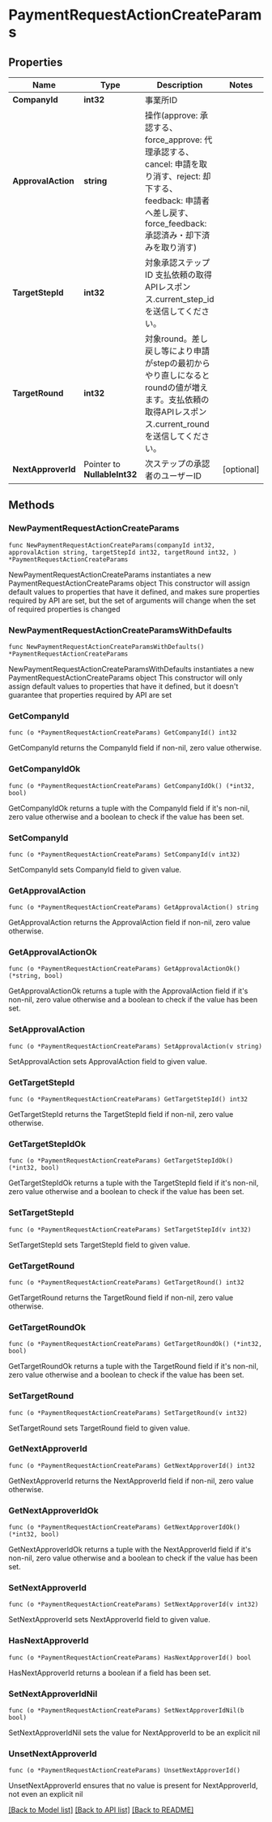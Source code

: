 # PaymentRequestActionCreateParams

## Properties

Name | Type | Description | Notes
------------ | ------------- | ------------- | -------------
**CompanyId** | **int32** | 事業所ID | 
**ApprovalAction** | **string** | 操作(approve: 承認する、force_approve: 代理承認する、cancel: 申請を取り消す、reject: 却下する、feedback: 申請者へ差し戻す、force_feedback: 承認済み・却下済みを取り消す) | 
**TargetStepId** | **int32** | 対象承認ステップID 支払依頼の取得APIレスポンス.current_step_idを送信してください。 | 
**TargetRound** | **int32** | 対象round。差し戻し等により申請がstepの最初からやり直しになるとroundの値が増えます。支払依頼の取得APIレスポンス.current_roundを送信してください。 | 
**NextApproverId** | Pointer to **NullableInt32** | 次ステップの承認者のユーザーID | [optional] 

## Methods

### NewPaymentRequestActionCreateParams

`func NewPaymentRequestActionCreateParams(companyId int32, approvalAction string, targetStepId int32, targetRound int32, ) *PaymentRequestActionCreateParams`

NewPaymentRequestActionCreateParams instantiates a new PaymentRequestActionCreateParams object
This constructor will assign default values to properties that have it defined,
and makes sure properties required by API are set, but the set of arguments
will change when the set of required properties is changed

### NewPaymentRequestActionCreateParamsWithDefaults

`func NewPaymentRequestActionCreateParamsWithDefaults() *PaymentRequestActionCreateParams`

NewPaymentRequestActionCreateParamsWithDefaults instantiates a new PaymentRequestActionCreateParams object
This constructor will only assign default values to properties that have it defined,
but it doesn't guarantee that properties required by API are set

### GetCompanyId

`func (o *PaymentRequestActionCreateParams) GetCompanyId() int32`

GetCompanyId returns the CompanyId field if non-nil, zero value otherwise.

### GetCompanyIdOk

`func (o *PaymentRequestActionCreateParams) GetCompanyIdOk() (*int32, bool)`

GetCompanyIdOk returns a tuple with the CompanyId field if it's non-nil, zero value otherwise
and a boolean to check if the value has been set.

### SetCompanyId

`func (o *PaymentRequestActionCreateParams) SetCompanyId(v int32)`

SetCompanyId sets CompanyId field to given value.


### GetApprovalAction

`func (o *PaymentRequestActionCreateParams) GetApprovalAction() string`

GetApprovalAction returns the ApprovalAction field if non-nil, zero value otherwise.

### GetApprovalActionOk

`func (o *PaymentRequestActionCreateParams) GetApprovalActionOk() (*string, bool)`

GetApprovalActionOk returns a tuple with the ApprovalAction field if it's non-nil, zero value otherwise
and a boolean to check if the value has been set.

### SetApprovalAction

`func (o *PaymentRequestActionCreateParams) SetApprovalAction(v string)`

SetApprovalAction sets ApprovalAction field to given value.


### GetTargetStepId

`func (o *PaymentRequestActionCreateParams) GetTargetStepId() int32`

GetTargetStepId returns the TargetStepId field if non-nil, zero value otherwise.

### GetTargetStepIdOk

`func (o *PaymentRequestActionCreateParams) GetTargetStepIdOk() (*int32, bool)`

GetTargetStepIdOk returns a tuple with the TargetStepId field if it's non-nil, zero value otherwise
and a boolean to check if the value has been set.

### SetTargetStepId

`func (o *PaymentRequestActionCreateParams) SetTargetStepId(v int32)`

SetTargetStepId sets TargetStepId field to given value.


### GetTargetRound

`func (o *PaymentRequestActionCreateParams) GetTargetRound() int32`

GetTargetRound returns the TargetRound field if non-nil, zero value otherwise.

### GetTargetRoundOk

`func (o *PaymentRequestActionCreateParams) GetTargetRoundOk() (*int32, bool)`

GetTargetRoundOk returns a tuple with the TargetRound field if it's non-nil, zero value otherwise
and a boolean to check if the value has been set.

### SetTargetRound

`func (o *PaymentRequestActionCreateParams) SetTargetRound(v int32)`

SetTargetRound sets TargetRound field to given value.


### GetNextApproverId

`func (o *PaymentRequestActionCreateParams) GetNextApproverId() int32`

GetNextApproverId returns the NextApproverId field if non-nil, zero value otherwise.

### GetNextApproverIdOk

`func (o *PaymentRequestActionCreateParams) GetNextApproverIdOk() (*int32, bool)`

GetNextApproverIdOk returns a tuple with the NextApproverId field if it's non-nil, zero value otherwise
and a boolean to check if the value has been set.

### SetNextApproverId

`func (o *PaymentRequestActionCreateParams) SetNextApproverId(v int32)`

SetNextApproverId sets NextApproverId field to given value.

### HasNextApproverId

`func (o *PaymentRequestActionCreateParams) HasNextApproverId() bool`

HasNextApproverId returns a boolean if a field has been set.

### SetNextApproverIdNil

`func (o *PaymentRequestActionCreateParams) SetNextApproverIdNil(b bool)`

 SetNextApproverIdNil sets the value for NextApproverId to be an explicit nil

### UnsetNextApproverId
`func (o *PaymentRequestActionCreateParams) UnsetNextApproverId()`

UnsetNextApproverId ensures that no value is present for NextApproverId, not even an explicit nil

[[Back to Model list]](../README.md#documentation-for-models) [[Back to API list]](../README.md#documentation-for-api-endpoints) [[Back to README]](../README.md)


